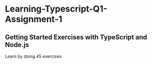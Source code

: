 # Learning-Typescript-Q1-Assignment-1
## Getting Started Exercises with TypeScript and Node.js

Learn by doing 45 exercises
